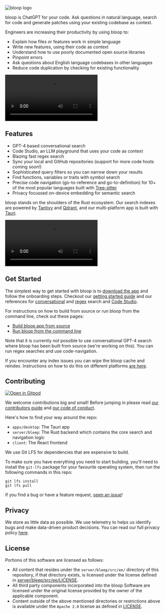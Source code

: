 <picture>
  <source media="(prefers-color-scheme: dark)" srcset="https://assets.bloop.ai/bloop_github_logo_dark.png">
  <img alt="bloop logo" src="https://assets.bloop.ai/bloop_github_logo_light.png">
</picture>

bloop is ChatGPT for your code. Ask questions in natural language, search for code and generate patches using your existing codebase as context. 

Engineers are increasing their productivity by using bloop to:
- Explain how files or features work in simple language
- Write new features, using their code as context
- Understand how to use poorly documented open source libraries
- Pinpoint errors
- Ask questions about English language codebases in other languages
- Reduce code duplication by checking for existing functionality

<video src='https://assets.bloop.ai/video-search.mp4' controls="controls"></video>

## Features

- GPT-4 based conversational search
- Code Studio, an LLM playground that uses your code as context
- Blazing fast regex search
- Sync your local and GitHub repositories (support for more code hosts coming soon!)
- Sophisticated query filters so you can narrow down your results
- Find functions, variables or traits with symbol search
- Precise code navigation (go-to-reference and go-to-definition) for 10+ of the most popular languages built with [Tree-sitter](https://tree-sitter.github.io/tree-sitter/)
- Privacy focussed on-device embedding for semantic search

bloop stands on the shoulders of the Rust ecosystem. Our search indexes are powered by [Tantivy](https://github.com/quickwit-oss/tantivy) and [Qdrant](https://github.com/qdrant/qdrant), and our multi-platform app is built with [Tauri](https://github.com/tauri-apps/tauri).

<video src='https://assets.bloop.ai/video-studio.mp4' controls="controls"></video>

## Get Started

The simplest way to get started with bloop is to [download the app](https://github.com/BloopAI/bloop/releases) and follow the onboarding steps. Checkout our [getting started guide](https://bloop.ai/docs/getting-started) and our references for [conversational](https://bloop.ai/docs/natural-language-queries) and [regex](https://bloop.ai/docs/regex-queries) search and [Code Studio](https://bloop.ai/docs/code-studio).

For instructions on how to build from source or run bloop from the command line, check out these pages:

- [Build bloop app from source](./apps/desktop/README.md)
- [Run bloop from the command line](./server/README.md)

Note that it is currently _not_ possible to use conversational GPT-4 search where bloop has been built from source (we're working on this). You can run regex searches and use code-navigation.

If you encounter any index issues you can wipe the bloop cache and reindex. Instructions on how to do this on different platforms [are here](./apps/desktop/README.md).

## Contributing

[![Open in Gitpod](https://gitpod.io/button/open-in-gitpod.svg)](https://gitpod.io/#https://github.com/BloopAI/bloop)

We welcome contributions big and small! Before jumping in please read [our contributors guide](./CONTRIBUTING.md) and [our code of conduct](./CODE_OF_CONDUCT.md).

Here's how to find your way around the repo:

- `apps/desktop`: The Tauri app
- `server/bleep`: The Rust backend which contains the core search and navigation logic
- `client`: The React frontend

We use Git LFS for dependencies that are expensive to build.

To make sure you have everything you need to start building, you'll need to
install the `git-lfs` package for your favourite operating system, then run the
following commands in this repo:

    git lfs install
    git lfs pull

If you find a bug or have a feature request, [open an issue](https://github.com/BloopAI/bloop/issues)!

## Privacy

We store as little data as possible. We use telemetry to helps us identify bugs and make data-driven product decisions. You can read our full privacy policy [here](https://bloop.ai/privacy).

## License

Portions of this software are licensed as follows:

* All content that resides under the `server/bleep/src/ee/` directory of this repository, if that directory exists, is licensed under the license defined in [server/bleep/src/ee/LICENSE](./server/bleep/src/ee/LICENSE).
* All third party components incorporated into the bloop Software are licensed under the original license provided by the owner of the applicable component.
* Content outside of the above mentioned directories or restrictions above is available under the `Apache 2.0` license as defined in [LICENSE](./LICENSE).

